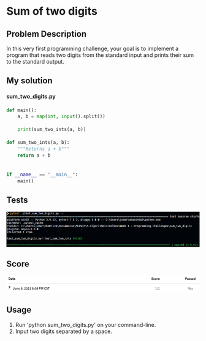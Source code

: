 # Sum of two digits

## Problem Description

In this very first programming challenge, your goal is to implement a program that reads two digits from the standard input and prints their sum to the standard output.

## My solution

#### sum_two_digits.py

```python
def main():
    a, b = map(int, input().split())

    print(sum_two_ints(a, b))

def sum_two_ints(a, b):
    """Returns a + b"""
    return a + b


if __name__ == "__main__":
    main()

```

## Tests

![All passed](./resources/tests.png)

## Score

![All good](./resources/score.png)

## Usage

1. Run 'python sum_two_digits.py' on your command-line.
2. Input two digits separated by a space.